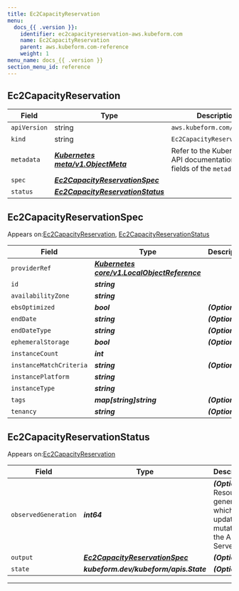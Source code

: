 ```yaml
---
title: Ec2CapacityReservation
menu:
  docs_{{ .version }}:
    identifier: ec2capacityreservation-aws.kubeform.com
    name: Ec2CapacityReservation
    parent: aws.kubeform.com-reference
    weight: 1
menu_name: docs_{{ .version }}
section_menu_id: reference
---
```


## Ec2CapacityReservation
| Field | Type | Description |
| ------ | ----- | ----------- |
| `apiVersion` | string | `aws.kubeform.com/v1alpha1` |
|    `kind` | string | `Ec2CapacityReservation` |
| `metadata` | ***[Kubernetes meta/v1.ObjectMeta](https://kubernetes.io/docs/reference/generated/kubernetes-api/v1.13/#objectmeta-v1-meta)***|Refer to the Kubernetes API documentation for the fields of the `metadata` field.|
| `spec` | ***[Ec2CapacityReservationSpec](#ec2capacityreservationspec)***||
| `status` | ***[Ec2CapacityReservationStatus](#ec2capacityreservationstatus)***||
## Ec2CapacityReservationSpec

Appears on:[Ec2CapacityReservation](#ec2capacityreservation), [Ec2CapacityReservationStatus](#ec2capacityreservationstatus)

| Field | Type | Description |
| ------ | ----- | ----------- |
| `providerRef` | ***[Kubernetes core/v1.LocalObjectReference](https://kubernetes.io/docs/reference/generated/kubernetes-api/v1.13/#localobjectreference-v1-core)***||
| `id` | ***string***||
| `availabilityZone` | ***string***||
| `ebsOptimized` | ***bool***| ***(Optional)*** |
| `endDate` | ***string***| ***(Optional)*** |
| `endDateType` | ***string***| ***(Optional)*** |
| `ephemeralStorage` | ***bool***| ***(Optional)*** |
| `instanceCount` | ***int***||
| `instanceMatchCriteria` | ***string***| ***(Optional)*** |
| `instancePlatform` | ***string***||
| `instanceType` | ***string***||
| `tags` | ***map[string]string***| ***(Optional)*** |
| `tenancy` | ***string***| ***(Optional)*** |
## Ec2CapacityReservationStatus

Appears on:[Ec2CapacityReservation](#ec2capacityreservation)

| Field | Type | Description |
| ------ | ----- | ----------- |
| `observedGeneration` | ***int64***| ***(Optional)*** Resource generation, which is updated on mutation by the API Server.|
| `output` | ***[Ec2CapacityReservationSpec](#ec2capacityreservationspec)***| ***(Optional)*** |
| `state` | ***kubeform.dev/kubeform/apis.State***| ***(Optional)*** |
---
